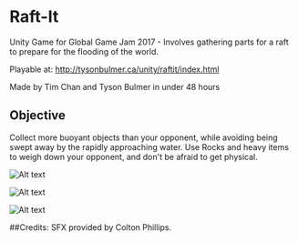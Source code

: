# Raft-It
Unity Game for Global Game Jam 2017 - Involves gathering parts for a raft to prepare for the flooding of the world.

Playable at: http://tysonbulmer.ca/unity/raftit/index.html

Made by Tim Chan and Tyson Bulmer in under 48 hours

## Objective
Collect more buoyant objects than your opponent, while avoiding being swept away by the rapidly approaching water.
Use Rocks and heavy items to weigh down your opponent, and don't be afraid to get physical.


![Alt text](/Assets/Images/ScreenShots/Start.png?raw=true "Start Screen")


![Alt text](/Assets/Images/ScreenShots/Play.png?raw=true "Game Play")


![Alt text](/Assets/Images/ScreenShots/End.png?raw=true "Win Screen")

##Credits: SFX provided by Colton Phillips.
